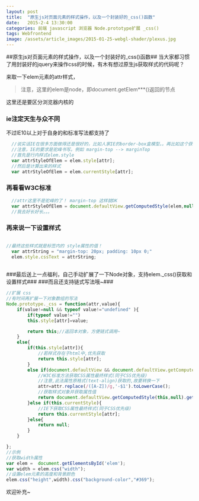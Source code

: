 ```yaml
---
layout: post
title:  "原生js对页面元素的样式操作，以及一个封装好的_css()函数"
date:   2015-2-4 13:30:00
categories: 前端 javascript 浏览器 Node.prototype扩展 _css()
tags: Webfrontend 
image: /assets/article_images/2015-01-25-webgl-shader/plexus.jpg
---
```


##原生js对页面元素的样式操作，以及一个封装好的_css()函数##
当大家都习惯了用封装好的jquery来操作css的时候，有木有想过原生js获取样式的代码呢？

来取一下elem元素的attr样式，
> 注意，这里的elem是node，即document.getElem***()返回的节点

这里还是要区分浏览器内核的
### ie注定天生与众不同 ###
不过IE10以上对于自身的和标准写法都支持了

```javascript
  //说实话IE在很多方面做得还是很好的，比如人家IE的border-box盒模型。。再比如这个获取元素属性的方法
  //注意，IE的要求是驼峰书写。例如 margin-top --> marginTop
  //首先是行内样式elem.style
  var attrStyleOfElem = elem.style[attr];
  //然后是计算出来的样式
  var attrStyleOfElem = elem.currentStyle[attr];
```

### 再看看W3C标准 ###

```javascript
  //attr这里不是驼峰的了！ margin-top 这样就OK
  var attrStyleOfElem = document.defaultView.getComputedStyle(elem,null).getPropertyValue(attr);
  //我去好长好长。。。
```

### 再来说一下设置样式 ####

```javascript

//最终这些样式就是标签内的 style属性的值！
  var attrString = "margin-top: 20px; padding: 10px 0;"
  elem.style.cssText = attrString;
  
```

###最后送上一点福利，自己手动扩展了一下Node对象，支持elem._css()获取和设置样式###
###而且还支持链式写法哦~###

```javascript
//扩展 css
//有时间再扩展一下对象数组的写法
Node.prototype._css = function(attr,value){
    if(value!=null && typeof value!="undefined" ){
        if(typeof value!="")
        this.style[attr]=value;

        return this;//返回本对象，方便链式调用~
    }
    else{
        if(this.style[attr]){
            //若样式存在于html中,优先获取
            return this.style[attr];
        }
        else if(document.defaultView && document.defaultView.getComputedStyle){
            //W3C标准方法获取CSS属性最终样式(同于CSS优先级)
            //注意,此法属性原格式(text-align)获取的,故要转换一下
            attr=attr.replace(/([A-Z])/g,'-$1').toLowerCase();
            //获取样式对象并获取属性值
            return document.defaultView.getComputedStyle(this,null).getPropertyValue(attr);
        }else if(this.currentStyle){
            //IE下获取CSS属性最终样式(同于CSS优先级)
            return this.currentStyle[attr];
        }else{
            return null;
        }
    }

};
//示例
//获取width属性
var elem =  document.getElementsById('elem');
var width = elem.css("width");
//设置elem元素的高度和背景颜色
elem.css("height",width).css("background-color","#369");
```

欢迎补充~
